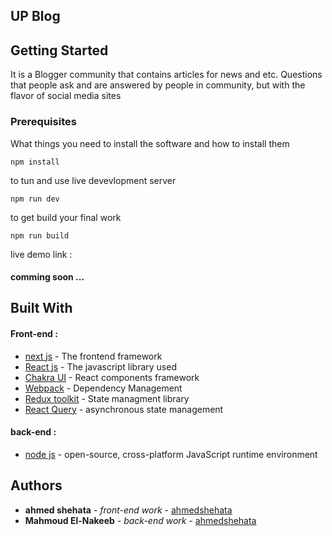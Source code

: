 ## UP Blog


## Getting Started

It is a Blogger community that contains articles for news and etc. Questions that people ask and are answered by people in community, but with the flavor of social media sites

### Prerequisites

What things you need to install the software and how to install them
```
npm install
```
to tun and use live devevlopment server
```
npm run dev
```
to get build your final work

```
npm run build
```

live demo link : 
#### comming soon ...

## Built With
#### Front-end :
* [next js](https://nextjs.org/docs/) - The frontend framework 
* [React js](https://reactjs.org/) - The javascript library used
* [Chakra UI](https://chakra-ui.com/) - React components framework
* [Webpack](https://webpack.js.org/) - Dependency Management
* [Redux toolkit](redux-toolkit.js.org) - State managment library
* [React Query](https://tanstack.com/query) - asynchronous state management

#### back-end :
* [node js](https://nodejs.org/en/) - open-source, cross-platform JavaScript runtime environment


## Authors

* **ahmed shehata** - *front-end work* - [ahmedshehata](https://github.com/ahmedshehata98)
* **Mahmoud El-Nakeeb** - *back-end work* - [ahmedshehata](https://github.com/mahmoudalnkeeb)


